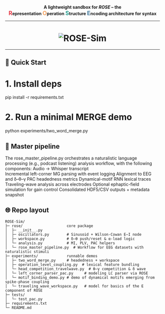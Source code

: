 <p align="center">
  <b>A lightweight sandbox for <em>ROSE</em> – the <br>
  <span style="font-size:1.3em;color:#e63946;"><b>R</b></span>epresentation
  <span style="font-size:1.3em;color:#f4a261;"><b>O</b></span>peration
  <span style="font-size:1.3em;color:#2a9d8f;"><b>S</b></span>tructure
  <span style="font-size:1.3em;color:#457b9d;"><b>E</b></span>ncoding architecture for syntax</b>
</p>

---

<h1 align="center"><img src="https://elliotmurphyblog.wordpress.com/wp-content/uploads/2025/06/figure6.jpg" alt="ROSE-Sim"></h1>


---

## 🚀 Quick Start
# 1. Install deps
pip install -r requirements.txt

# 2. Run a minimal MERGE demo
python experiments/two_word_merge.py

## 🌹 Master pipeline
The rose_master_pipeline.py orchestrates a naturalistic language processing (e.g., podcast listening) analysis workflow, with the following components:
Audio → Whisper transcript<br>
Incremental left-corner MG parsing with event logging
Alignment to EEG and δ–θ–γ PAC headedness metrics
Dynamical-motif RNN lexical traces
Traveling-wave analysis across electrodes
Optional ephaptic-field simulation for gain control
Consolidated HDF5/CSV outputs + metadata snapshot

## 🌐 Repo layout
```text
ROSE-Sim/
├─ rose/                    core package
│  ├─ __init__.py
│  ├─ oscillators.py        # Sinusoid + Wilson-Cowan E–I node
│  ├─ workspace.py          # δ–θ push/reset & α-load logic
│  └─ analysis.py           # MI, PLV, PAC helpers
│  └─ rose_master_pipeline.py  # Workflow for EEG datasets with naturalistic stimuli     
├─ experiments/             runnable demos
│  ├─ two_word_merge.py     # headedness + workspace
│  ├─ operation_level_coupling.py  # lexical feature bundling
│  └─ head_competition_travelwave.py  # θ–γ competition & δ wave
│  └─ left_corner_parser_pac.py		# modeling LC parser via ROSE
│  └─ motif_binding_demo.py	# demo of dynamical motifs emerging from spike-phase coupling
│  └─ traveling_wave_workspace.py	# model for basics of the E component of ROSE  
├─ tests/
│  └─ test_pac.py
├─ requirements.txt
└─ README.md
